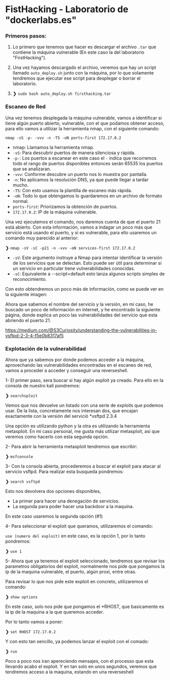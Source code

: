 # FistHacking - Laboratorio de "dockerlabs.es"

### Primeros pasos:
1. Lo primero que tenemos que hacer es descargar el archivo `.tar` que contiene la máquina vulnerable (En este caso la
del laboratorio "FirstHacking").

2. Una vez hayamos descargado el archivo, veremos que hay un script llamado `auto_deploy.sh` junto con la máquina, por lo que solamente tendremos que ejecutar ese script para desplegar o borrar el laboratorio.

3. ❯ `sudo bash auto_deploy.sh firsthacking.tar`

### Escaneo de Red

Una vez tenemos desplegada la máquina vulnerable, vamos a identificar si tiene algún puerto abierto, vulnerable, con el que podamos obtener acceso, para ello vamos a utilizar la herramienta nmap, con el siguiente comando:

`nmap -sS -p- -vvv -n -T5 -oN ports-first 172.17.0.2`

* nmap: Llamamos la herramienta nmap.
* `-sS`:  Para descubrir puertos de manera silenciosa y rápida.
* `-p-`:  Los puertos a escanear en este caso el `-` indica que recorremos todo el rango de puertos disponibles entonces serán 65535 los puertos que se analizaran.
* `-vvv`: Conforme descubre un puerto nos lo muestra por pantalla.
* `-n`: No aplicamos la resolución DNS, ya que puede llegar a tardar mucho.
* `-T5`: Con esto usamos la plantilla de escaneo más rápida.
* `-oN`: Todo lo que obtengamos lo guardaremos en un archivo de formato normal.
* `ports-first`: Priorizamos la obtención de puertos.
* `172.17.0.2`: IP de la máquina vulnerable.

Una vez ejecutemos el comando, nos daremos cuenta de que el puerto 21 está abierto.
Con esta información, vamos a indagar un poco más que servicio está usando el puerto, y si es vulnerable, para ello usaremos un comando muy parecido al anterior: 

❯ `nmap -sV -sC -p21 -n -vvv -oN services-first 172.17.0.2`

* `-sV`: Este argumento instruye a Nmap para intentar identificar la versión de los servicios que se detectan. Esto puede ser útil para determinar si un servicio en particular tiene vulnerabilidades conocidas.
* `-sC`: Equivalente a --script=default esto lanza algunos scripts simples de reconocimiento.

Con esto obtendremos un poco más de información, como se puede ver en la siguiente imagen: 


Ahora que sabemos el nombre del servicio y la versión, en mi caso, he buscado un poco de información en internet, y he encontrado la siguiente página, donde explica un poco las vulnerabilidades del servicio que esta abriendo el puerto 21.

https://medium.com/@S3Curiosity/understanding-the-vulnerabilities-in-vsftpd-2-3-4-f5e0b8317af5

### Explotación de la vulnerabilidad

Ahora que ya sabemos por donde podemos acceder a la máquina, aprovechando las vulnerabilidades encontradas en el escaneo de red, vamos a proceder a acceder y conseguir una reverseshell. 

1- El primer paso, sera buscar si hay algún exploit ya creado. Para ello en la consola de nuestro kali pondremos: 

❯ `searchsploit`

Vemos que nos devuelve un listado con una serie de exploits que podemos usar. 
De la lista, concretamente nos interesan dos, que encajan exactamente con la versión del servició *vsftpd 2.3.4

Una opción es utilizando python y la otra es utilizando la herramienta metasploit. En mi caso personal, me gusta más utilizar metasploit, así que veremos como hacerlo con esta segunda opción. 

2- Para abrir la herramienta metasploit tendremos que escribir: 

❯ `msfconsole`

3- Con la consola abierta, procederemos a buscar el exploit para atacar al servicio vsftpd.
Para realizar esta busqueda pondremos:

❯ `search vsftpd`

Esto nos devolvera dos opciones disponibles, 

* La primer para hacer una denegación de servicios.
* La segunda para poder hacer una backdoor a la maquina.

En este caso usaremos la segunda opción (#1)

4- Para seleccionar el exploit que queramos, utilizaremos el comando:

`use (numero del exploit)` en este caso, es la opción 1, por lo tanto pondremos:

❯ `use 1`

5- Ahora que ya tenemos el exploit seleccionado, tendremos que revisar los parametros obligatorios del exploit, normalmente nos pide que pongamos la ip de la maquina vulnerable, el puerto, algún proxi, entre otras. 

Para revisar lo que nos pide este exploit en concreto, utilizaremos el comando: 

❯ `show options`






En este caso, solo nos pide que pongamos el *RHOST, que basicamente es la ip de la maquina a la que queremos acceder. 

Por lo tanto vamos a poner: 

❯ `set RHOST 172.17.0.2`


Y con esto tan sencillo, ya podemos lanzar el exploit con el comado:

❯ `run`

Poco a poco nos iran apereciendo mensajes, con el processo que esta llevando acabo el exploit. 
Y en tan solo en unos segundos, veremos que tendremos acceso a la maquina, estando en una reverseshell

